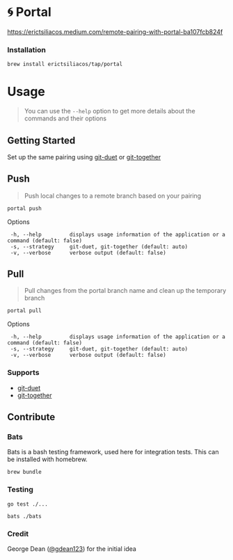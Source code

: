 # 🌀 Portal

https://erictsiliacos.medium.com/remote-pairing-with-portal-ba107fcb824f

### Installation
```brew install erictsiliacos/tap/portal```

# Usage

> You can use the `--help` option to get more details about the commands and their options

## Getting Started

Set up the same pairing using [git-duet](https://github.com/git-duet/git-duet) or [git-together](https://github.com/kejadlen/git-together)

## Push

> Push local changes to a remote branch based on your pairing

```bash
portal push
```

Options

```
 -h, --help         displays usage information of the application or a command (default: false)
 -s, --strategy     git-duet, git-together (default: auto)
 -v, --verbose      verbose output (default: false)
```

## Pull

> Pull changes from the portal branch name and clean up the temporary branch

```bash
portal pull
```

Options

```
 -h, --help         displays usage information of the application or a command (default: false)
 -s, --strategy     git-duet, git-together (default: auto)
 -v, --verbose      verbose output (default: false)
```
  
### Supports
- [git-duet](https://github.com/git-duet/git-duet)
- [git-together](https://github.com/kejadlen/git-together)

## Contribute

### Bats
Bats is a bash testing framework, used here for integration tests. This can be installed with homebrew.

```brew bundle```

### Testing
```go test ./...```

```bats ./bats```

### Credit 

George Dean ([@gdean123](https://github.com/gdean123)) for the initial idea
